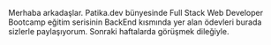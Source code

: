 Merhaba arkadaşlar.
Patika.dev bünyesinde Full Stack Web Developer Bootcamp eğitim serisinin BackEnd kısmında yer alan ödevleri burada sizlerle paylaşıyorum.
Sonraki haftalarda görüşmek dileğiyle.
